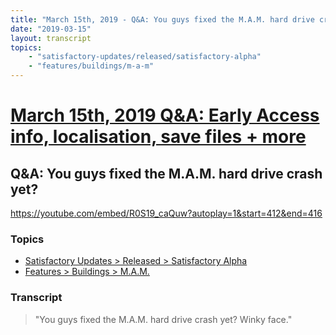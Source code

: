 ```yaml
---
title: "March 15th, 2019 - Q&A: You guys fixed the M.A.M. hard drive crash yet?"
date: "2019-03-15"
layout: transcript
topics: 
    - "satisfactory-updates/released/satisfactory-alpha"
    - "features/buildings/m-a-m"
---
```

# [March 15th, 2019 Q&A: Early Access info, localisation, save files + more](../2019-03-15.md)
## Q&A: You guys fixed the M.A.M. hard drive crash yet?
https://youtube.com/embed/R0S19_caQuw?autoplay=1&start=412&end=416
### Topics
* [Satisfactory Updates > Released > Satisfactory Alpha](../topics/satisfactory-updates/released/satisfactory-alpha.md)
* [Features > Buildings > M.A.M.](../topics/features/buildings/m-a-m.md)

### Transcript

> &quot;You guys fixed the M.A.M. hard drive crash yet? Winky face.&quot;
